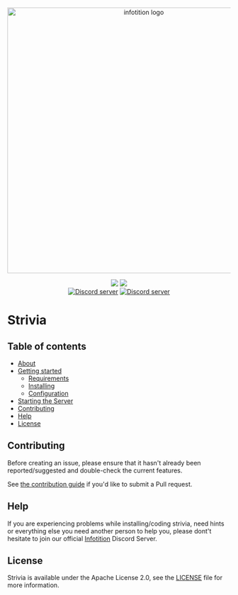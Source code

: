 <div align="center">
  <br />
  <p>
    <a href="https://infotition.de"><img src="https://i.imgur.com/JopXqvx.png" width=600px alt="infotition logo" /></a>
  </p>
  <p>
    <a href="https://david-dm.org/Infotition/strivia" title="dependencies status"><img src="https://status.david-dm.org/gh/Infotition/strivia.svg"/></a>
    <a href="https://david-dm.org/Infotition/strivia?type=dev" title="devDependencies status"><img src="https://status.david-dm.org/gh/Infotition/strivia.svg?type=dev"/></a>
    <br>
    <a href="https://github.com/Infotition/infotition-discord-bot/blob/main/LICENSE"><img src="https://img.shields.io/github/license/Infotition/infotition-discord-bot" alt="Discord server" /></a> 
    <a href="https://discord.gg/NpxrDGYDwV"><img src="https://img.shields.io/discord/792139920260464670?color=7289da&logo=discord&logoColor=white" alt="Discord server" /></a>
  </p>
</div>

# Strivia

## Table of contents

- [About](#about)
- [Getting started](#getting-started)
  - [Requirements](#requirements)
  - [Installing](#installing)
  - [Configuration](#configuration)
- [Starting the Server](#starting-the-server)
- [Contributing](#contributing)
- [Help](#help)
- [License](#license)

## Contributing

Before creating an issue, please ensure that it hasn't already been reported/suggested and double-check the current features.

See [the contribution guide](https://github.com/Infotition/strivia/blob/main/CONTRIBUTING.md) if you'd like to submit a Pull request.

## Help

If you are experiencing problems while installing/coding strivia, need hints or everything else you need another person to help you, please dont't hesitate to join our official [Infotition](https://discord.gg/NpxrDGYDwV) Discord Server.

## License

Strivia is available under the Apache License 2.0, see the [LICENSE](https://github.com/Infotition/strivia/blob/main/LICENSE) file for more information.
